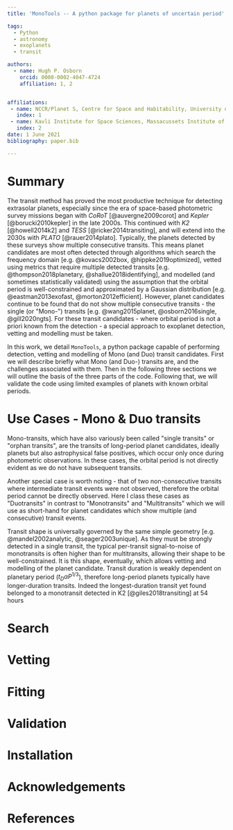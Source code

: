 ```yaml
---
title: 'MonoTools -- A python package for planets of uncertain period'

tags:
  - Python
  - astronomy
  - exoplanets
  - transit

authors:
  - name: Hugh P. Osborn
    orcid: 0000-0002-4047-4724
    affiliation: 1, 2


affiliations:
 - name: NCCR/Planet S, Centre for Space and Habitability, University of Bern, Switzerland
   index: 1
 - name: Kavli Institute for Space Sciences, Massacussets Institute of Technology, Cambridge, MA, USA
   index: 2
date: 1 June 2021
bibliography: paper.bib

---
```


# Summary

The transit method has proved the most productive technique for detecting extrasolar planets, especially since the era of space-based photometric survey missions began with *CoRoT* [@auvergne2009corot] and *Kepler* [@borucki2010kepler] in the late 2000s.
This continued with *K2* [@howell2014k2] and *TESS* [@ricker2014transiting], and will extend into the 2030s with *PLATO* [@rauer2014plato].
Typically, the planets detected by these surveys show multiple consecutive transits.
This means planet candidates are most often detected through algorithms which search the frequency domain [e.g. @kovacs2002box, @hippke2019optimized], vetted using metrics that require multiple detected transits [e.g. @thompson2018planetary, @shallue2018identifying], and modelled (and sometimes statistically validated) using the assumption that the orbital period is well-constrained and approximated by a Gaussian distribution [e.g. @eastman2013exofast, @morton2012efficient].
However, planet candidates continue to be found that do not show multiple consecutive transits - the single (or "Mono-") transits [e.g. @wang2015planet, @osborn2016single, @gill2020ngts].
For these transit candidates - where orbital period is not a priori known from the detection - a special approach to exoplanet detection, vetting and modelling must be taken.

In this work, we detail ``MonoTools``, a python package capable of performing detection, vetting and modelling of Mono (and Duo) transit candidates.
First we will describe briefly what Mono (and Duo-) transits are, and the challenges associated with them.
Then in the following three sections we will outline the basis of the three parts of the code.
Following that, we will validate the code using limited examples of planets with known orbital periods.

# Use Cases - Mono & Duo transits

Mono-transits, which have also variously been called "single transits" or "orphan transits", are the transits of long-period planet candidates, ideally planets but also astrophysical false positives, which occur only once during photometric observations.
In these cases, the orbital period is not directly evident as we do not have subsequent transits.

Another special case is worth noting - that of two non-consecutive transits where intermediate transit events were not observed, therefore the orbital period cannot be directly observed.
Here I class these cases as "Duotransits" in contrast to "Monotransits" and "Multitransits" which we will use as short-hand for planet candidates which show multiple (and consecutive) transit events.

Transit shape is universally governed by the same simple geometry [e.g. @mandel2002analytic, @seager2003unique].
As they must be strongly detected in a single transit, the typical per-transit signal-to-noise of monotransits is often higher than for multitransits, allowing their shape to be well-constrained.
It is this shape, eventually, which allows vetting and modelling of the planet candidate.
Transit duration is weakly dependent on planetary period ($t_D \alpha P^{1/3}$), therefore long-period planets typically have longer-duration transits.
Indeed the longest-duration transit yet found belonged to a monotransit detected in K2 [@giles2018transiting] at 54 hours


# Search

# Vetting

# Fitting

# Validation

# Installation

# Acknowledgements

# References
